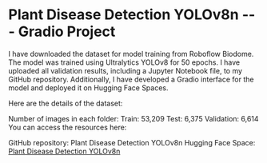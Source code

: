 # Plant Disease Detection YOLOv8n --- Gradio Project

I have downloaded the dataset for model training from Roboflow Biodome. The model was trained using Ultralytics YOLOv8 for 50 epochs. I have uploaded all validation results, including a Jupyter Notebook file, to my GitHub repository. Additionally, I have developed a Gradio interface for the model and deployed it on Hugging Face Spaces.

Here are the details of the dataset:

Number of images in each folder:
Train: 53,209
Test: 6,375
Validation: 6,614
You can access the resources here:

GitHub repository: Plant Disease Detection YOLOv8n
Hugging Face Space: [Plant Disease Detection YOLOv8n
](https://huggingface.co/spaces/Mubashir-Hussain/Plant-Disease-Detection-YOLOv8n)
